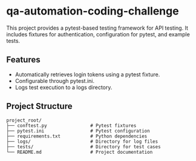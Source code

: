 # qa-automation-coding-challenge

This project provides a pytest-based testing framework for API testing. 
It includes fixtures for authentication, configuration for pytest, and example tests.

## Features
- Automatically retrieves login tokens using a pytest fixture.
- Configurable through pytest.ini.
- Logs test execution to a logs directory.

## Project Structure
```plaintext
project_root/
├── conftest.py                # Pytest fixtures
├── pytest.ini                 # Pytest configuration
├── requirements.txt           # Python dependencies
├── logs/                      # Directory for log files
├── tests/                     # Directory for test cases
└── README.md                  # Project documentation
